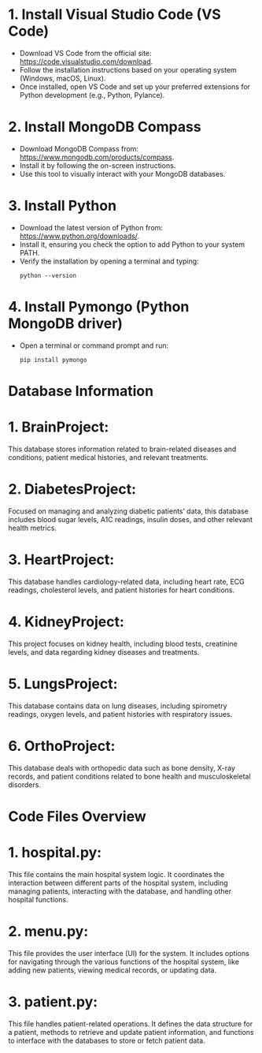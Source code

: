
# 1. Install Visual Studio Code (VS Code)
   - Download VS Code from the official site: https://code.visualstudio.com/download.
   - Follow the installation instructions based on your operating system (Windows, macOS, Linux).
   - Once installed, open VS Code and set up your preferred extensions for Python development (e.g., Python, Pylance).

# 2. Install MongoDB Compass
   - Download MongoDB Compass from: https://www.mongodb.com/products/compass.
   - Install it by following the on-screen instructions.
   - Use this tool to visually interact with your MongoDB databases.

# 3. Install Python
   - Download the latest version of Python from: https://www.python.org/downloads/.
   - Install it, ensuring you check the option to add Python to your system PATH.
   - Verify the installation by opening a terminal and typing:
     ```
     python --version
     ```

# 4. Install Pymongo (Python MongoDB driver)
   - Open a terminal or command prompt and run:
     ```
     pip install pymongo
     ```

# Database Information

# 1. BrainProject:
   This database stores information related to brain-related diseases and conditions, patient medical histories, and relevant treatments.

# 2. DiabetesProject:
   Focused on managing and analyzing diabetic patients’ data, this database includes blood sugar levels, A1C readings, insulin doses, and other relevant health metrics.

# 3. HeartProject:
   This database handles cardiology-related data, including heart rate, ECG readings, cholesterol levels, and patient histories for heart conditions.

# 4. KidneyProject:
   This project focuses on kidney health, including blood tests, creatinine levels, and data regarding kidney diseases and treatments.

# 5. LungsProject:
   This database contains data on lung diseases, including spirometry readings, oxygen levels, and patient histories with respiratory issues.

# 6. OrthoProject:
   This database deals with orthopedic data such as bone density, X-ray records, and patient conditions related to bone health and musculoskeletal disorders.

# Code Files Overview

# 1. hospital.py:
   This file contains the main hospital system logic. It coordinates the interaction between different parts of the hospital system, including managing patients, interacting with the database, and handling other hospital functions.

# 2. menu.py:
   This file provides the user interface (UI) for the system. It includes options for navigating through the various functions of the hospital system, like adding new patients, viewing medical records, or updating data.

# 3. patient.py:
   This file handles patient-related operations. It defines the data structure for a patient, methods to retrieve and update patient information, and functions to interface with the databases to store or fetch patient data.
